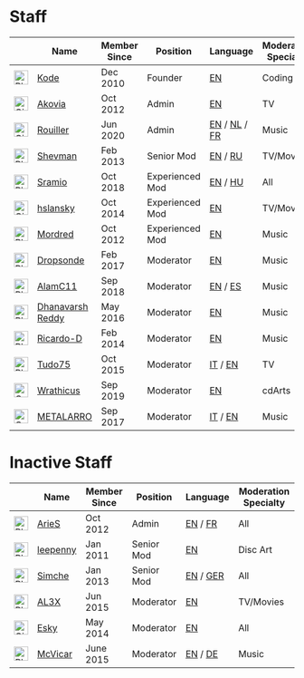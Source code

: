 # __Staff__
||Name|Member Since| Position|Language|Moderation Specialty|
|--------|----|------------|---------|--------|--------------------|
|<img src="https://fanart.tv/images/package/photoshop.png" width="25" height="25" title="Photoshop"/>|<a href="https://fanart.tv/members/kode/">Kode</a>|Dec 2010|Founder|<a href="https://en.wikipedia.org/wiki/English_language" target="_blank" rel="noopener noreferrer">EN</a>|Coding|
|<img src="https://fanart.tv/images/package/gimp.png" width="25" height="25" title="Gimp"/>|<a href="https://fanart.tv/members/akovia/">Akovia</a>|Oct 2012|Admin|<a href="https://en.wikipedia.org/wiki/English_language" target="_blank" rel="noopener noreferrer">EN</a>|TV|
|<img src="https://fanart.tv/images/package/gimp.png" width="25" height="25" title="Gimp"/>|<a href="https://fanart.tv/members/rouiller/">Rouiller</a>|Jun 2020|Admin|<a href="https://en.wikipedia.org/wiki/English_language" target="_blank" rel="noopener noreferrer">EN</a> / <a href="https://en.wikipedia.org/wiki/Dutch_language" target="_blank" rel="noopener noreferrer">NL</a> / <a href="https://en.wikipedia.org/wiki/French_language" target="_blank" rel="noopener noreferrer">FR</a>|Music|
|<img src="https://fanart.tv/images/package/photoshop.png" width="25" height="25" title="Photoshop"/>|<a href="https://fanart.tv/members/shevman/">Shevman</a>|Feb 2013|Senior Mod|<a href="https://en.wikipedia.org/wiki/English_language" target="_blank" rel="noopener noreferrer">EN</a> / <a href="https://en.wikipedia.org/wiki/Russian_language" target="_blank" rel="noopener noreferrer">RU</a>|TV/Movies|
|<img src="https://fanart.tv/images/package/photoshop.png" width="25" height="25" title="Photoshop"/>|<a href="https://fanart.tv/members/sramio/">Sramio</a>|Oct 2018|Experienced Mod|<a href="https://en.wikipedia.org/wiki/English_language" target="_blank" rel="noopener noreferrer">EN</a> / <a href="https://en.wikipedia.org/wiki/Hungarian_language" target="_blank" rel="noopener noreferrer">HU</a>|All|
|<img src="https://fanart.tv/images/package/gimp.png" width="25" height="25" title="Gimp"/>|<a href="https://fanart.tv/members/hslansky/">hslansky</a>|Oct 2014|Experienced Mod|<a href="https://en.wikipedia.org/wiki/English_language" target="_blank" rel="noopener noreferrer">EN</a>|TV/Movies|
|<img src="https://fanart.tv/images/package/photoshop.png" width="25" height="25" title="Photoshop"/>|<a href="https://fanart.tv/members/mordred/">Mordred</a>|Oct 2012|Experienced Mod|<a href="https://en.wikipedia.org/wiki/English_language" target="_blank" rel="noopener noreferrer">EN</a>|Music|
|<img src="https://fanart.tv/images/package/photoshop.png" width="25" height="25" title="Photoshop"/>|<a href="https://fanart.tv/members/dropsonde/">Dropsonde</a>|Feb 2017|Moderator|<a href="https://en.wikipedia.org/wiki/English_language" target="_blank" rel="noopener noreferrer">EN</a>|Music|
|<img src="https://fanart.tv/images/package/photoshop.png" width="25" height="25" title="Photoshop"/>|<a href="https://fanart.tv/members/alamc11/">AlamC11</a>|Sep 2018|Moderator|<a href="https://en.wikipedia.org/wiki/English_language" target="_blank" rel="noopener noreferrer">EN</a> / <a href="https://en.wikipedia.org/wiki/Spanish_language" target="_blank" rel="noopener noreferrer">ES</a>|Music|
|<img src="https://fanart.tv/images/package/photoshop.png" width="25" height="25" title="Photoshop"/>|<a href="https://fanart.tv/members/dhanavarsh-reddy/">Dhanavarsh Reddy</a>|May 2016|Moderator|<a href="https://en.wikipedia.org/wiki/English_language" target="_blank" rel="noopener noreferrer">EN</a>|Music|
|<img src="https://fanart.tv/images/package/photoshop.png" width="25" height="25" title="Photoshop"/>|<a href="https://fanart.tv/members/Ricardo-D/">Ricardo-D</a>|Feb 2014|Moderator|<a href="https://en.wikipedia.org/wiki/English_language" target="_blank" rel="noopener noreferrer">EN</a>|Music|
|<img src="https://fanart.tv/images/package/photoshop.png" width="25" height="25" title="Photoshop"/>|<a href="https://fanart.tv/members/tudo75/profile/">Tudo75</a>|Oct 2015|Moderator|<a href="https://en.wikipedia.org/wiki/Italian_language" target="_blank" rel="noopener noreferrer">IT</a> / <a href="https://en.wikipedia.org/wiki/English_language" target="_blank" rel="noopener noreferrer">EN</a>|TV|
|<img src="https://fanart.tv/images/package/corel.png" width="25" height="25" title="Corel"/>|<a href="https://fanart.tv/members/wrathicus/profile/">Wrathicus</a>|Sep 2019|Moderator|<a href="https://en.wikipedia.org/wiki/English_language" target="_blank" rel="noopener noreferrer">EN</a>|cdArts|
|<img src="https://fanart.tv/images/package/corel.png" width="25" height="25" title="Corel"/>|<a href="https://fanart.tv/members/urk/profile/">METALARRO</a>|Sep 2017|Moderator|<a href="https://en.wikipedia.org/wiki/Italian_language" target="_blank" rel="noopener noreferrer">IT</a> / <a href="https://en.wikipedia.org/wiki/English_language" target="_blank" rel="noopener noreferrer">EN</a>|Music|



# __Inactive Staff__
||Name|Member Since| Position|Language|Moderation Specialty|
|--------|----|------------|---------|--------|--------------------|
|<img src="https://fanart.tv/images/package/photoshop.png" width="25" height="25" class="alignnone" title="Photoshop"/>|<a href="https://fanart.tv/members/aries/">ArieS</a>|Oct 2012|Admin|<a href="https://en.wikipedia.org/wiki/English_language" target="_blank" rel="noopener noreferrer">EN</a> / <a href="https://en.wikipedia.org/wiki/French_language" target="_blank" rel="noopener noreferrer">FR</a>|All|
|<img src="https://fanart.tv/images/package/photoshop.png" width="25" height="25" class="alignnone" title="Photoshop"/>|<a href="https://fanart.tv/members/leepenny/">leepenny</a>|Jan 2011|Senior Mod|<a href="https://en.wikipedia.org/wiki/English_language" target="_blank" rel="noopener noreferrer">EN</a>|Disc Art|
|<img src="https://fanart.tv/images/package/photoshop.png" width="25" height="25" class="alignnone" title="Photoshop"/>|<a href="https://fanart.tv/members/Simche/">Simche</a>|Jan 2013|Senior Mod|<a href="https://en.wikipedia.org/wiki/English_language" target="_blank" rel="noopener noreferrer">EN</a> / <a href="https://en.wikipedia.org/wiki/German_language" target="_blank" rel="noopener noreferrer">GER</a>|All|
|<img src="https://fanart.tv/images/package/photoshop.png" width="25" height="25" class="alignnone" title="Photoshop"/>|<a href="https://fanart.tv/members/defoam/">AL3X</a>|Jun 2015|Moderator|<a href="https://en.wikipedia.org/wiki/English_language" target="_blank" rel="noopener noreferrer">EN</a>|TV/Movies|
|<img src="https://fanart.tv/images/package/gimp.png" width="25" height="25" class="alignnone" title="Gimp"/>|<a href="https://fanart.tv/members/esky/">Esky</a>|May 2014|Moderator|<a href="https://en.wikipedia.org/wiki/English_language" target="_blank" rel="noopener noreferrer">EN</a>|All|
|<img src="https://fanart.tv/images/package/photoshop.png" width="25" height="25" class="alignnone" title="Photoshop"/>|<a href="https://fanart.tv/members/McVicar/">McVicar</a>|June 2015|Moderator|<a href="https://en.wikipedia.org/wiki/English_language" target="_blank" rel="noopener noreferrer">EN</a> / <a href="https://en.wikipedia.org/wiki/German_language" target="_blank" rel="noopener noreferrer">DE</a>|Music|

